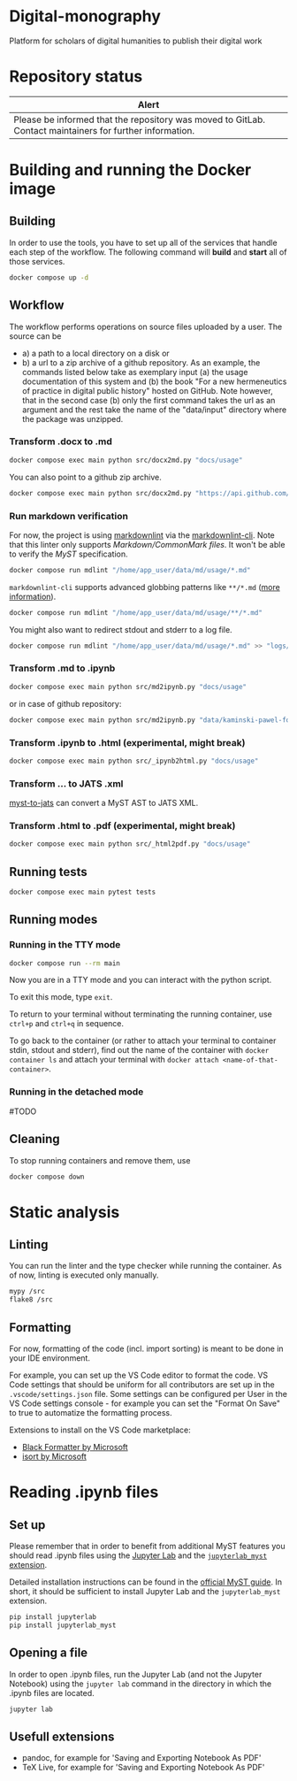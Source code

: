 # Digital-monography
Platform for scholars of digital humanities to publish their digital work

# Repository status

| Alert |
| ----------- |
| Please be informed that the repository was moved to GitLab. Contact maintainers for further information. |

# Building and running the Docker image

## Building

In order to use the tools, you have to set up all of the services that handle each step of the workflow. The following command will **build** and **start** all of those services.

```sh
docker compose up -d
```

## Workflow

The workflow performs operations on source files uploaded by a user. The source can be
* a) a path to a local directory on a disk or
* b) a url to a zip archive of a github repository.
As an example, the commands listed below take as exemplary input (a) the usage documentation of this system and (b) the book "For a new hermeneutics of practice in digital public history" hosted on GitHub. Note however, that in the second case (b) only the first command takes the url as an argument and the rest take the name of the "data/input" directory where the package was unzipped.

### Transform .docx to .md

```sh
docker compose exec main python src/docx2md.py "docs/usage"
```

You can also point to a github zip archive.

```sh
docker compose exec main python src/docx2md.py "https://api.github.com/repos/kaminski-pawel/for-a-new-hermeneutics-of-practice-in-digital-public-history/zipball/v0.1.0"
```

### Run markdown verification

For now, the project is using [markdownlint](https://github.com/DavidAnson/markdownlint) via the [markdownlint-cli](https://github.com/igorshubovych/markdownlint-cli). Note that this linter only supports _Markdown/CommonMark files_. It won't be able to verify the _MyST_ specification.

```sh
docker compose run mdlint "/home/app_user/data/md/usage/*.md"
```

`markdownlint-cli` supports advanced globbing patterns like `**/*.md` ([more information](https://github.com/isaacs/node-glob/blob/main/README.md#glob-primer)).

```sh
docker compose run mdlint "/home/app_user/data/md/usage/**/*.md"
```

You might also want to redirect stdout and stderr to a log file.

```sh
docker compose run mdlint "/home/app_user/data/md/usage/*.md" >> "logs/md_linting.log" 2>&1
```

### Transform .md to .ipynb

```sh
docker compose exec main python src/md2ipynb.py "docs/usage"
```

or in case of github repository:

```sh
docker compose exec main python src/md2ipynb.py "data/kaminski-pawel-for-a-new-hermeneutics-of-practice-in-digital-public-history-8cffccd"
```

### Transform .ipynb to .html (experimental, might break)

```sh
docker compose exec main python src/_ipynb2html.py "docs/usage"
```

### Transform ... to JATS .xml

[myst-to-jats](https://github.com/executablebooks/mystmd/tree/main/packages/myst-to-jats) can convert a MyST AST to JATS XML.

### Transform .html to .pdf (experimental, might break)

```sh
docker compose exec main python src/_html2pdf.py "docs/usage"
```

## Running tests

```sh
docker compose exec main pytest tests
```

## Running modes

### Running in the TTY mode

```sh
docker compose run --rm main
```

Now you are in a TTY mode and you can interact with the python script.

To exit this mode, type `exit`.

To return to your terminal without terminating the running container, use `ctrl+p` and `ctrl+q` in sequence.

To go back to the container (or rather to attach your terminal to container stdin, stdout and stderr), find out the name of the container with `docker container ls` and attach your terminal with `docker attach <name-of-that-container>`.

### Running in the detached mode

#TODO

## Cleaning

To stop running containers and remove them, use

```sh
docker compose down
```

# Static analysis

## Linting

You can run the linter and the type checker while running the container. As of now, linting is executed only manually.

```sh
mypy /src
flake8 /src
```

## Formatting

For now, formatting of the code (incl. import sorting) is meant to be done in your IDE environment.

For example, you can set up the VS Code editor to format the code. VS Code settings that should be uniform for all contributors are set up in the `.vscode/settings.json` file. Some settings can be configured per User in the VS Code settings console - for example you can set the "Format On Save" to true to automatize the formatting process.

Extensions to install on the VS Code marketplace:
* [Black Formatter by Microsoft](https://marketplace.visualstudio.com/items?itemName=ms-python.black-formatter)
* [isort by Microsoft](https://marketplace.visualstudio.com/items?itemName=ms-python.isort)

# Reading .ipynb files

## Set up

Please remember that in order to benefit from additional MyST features you should read .ipynb files using the [Jupyter Lab](https://jupyterlab.readthedocs.io/en/latest/) and the [`jupyterlab_myst` extension](https://github.com/executablebooks/jupyterlab-myst).

Detailed installation instructions can be found in the [official MyST guide](https://mystmd.org/guide/quickstart-jupyter-lab-myst). In short, it should be sufficient to install Jupyter Lab and the `jupyterlab_myst` extension.

```sh
pip install jupyterlab
pip install jupyterlab_myst
```

## Opening a file

In order to open .ipynb files, run the Jupyter Lab (and not the Jupyter Notebook) using the `jupyter lab` command in the directory in which the .ipynb files are located.

```sh
jupyter lab
```

## Usefull extensions

* pandoc, for example for 'Saving and Exporting Notebook As PDF'
* TeX Live, for example for 'Saving and Exporting Notebook As PDF'
